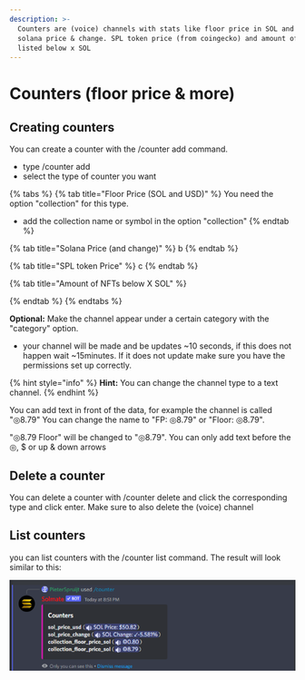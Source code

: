 ```yaml
---
description: >-
  Counters are (voice) channels with stats like floor price in SOL and USD,
  solana price & change. SPL token price (from coingecko) and amount of NFTs
  listed below x SOL
---
```


# Counters (floor price & more)

## Creating counters

You can create a counter with the /counter add command.

* type /counter add
* select the type of counter you want

{% tabs %}
{% tab title="Floor Price (SOL and USD)" %}
You need the option "collection" for this type.

* add the collection name or symbol in the option "collection"
{% endtab %}

{% tab title="Solana Price (and change)" %}
b
{% endtab %}

{% tab title="SPL token Price" %}
c
{% endtab %}

{% tab title="Amount of NFTs below X SOL" %}

{% endtab %}
{% endtabs %}

**Optional:** Make the channel appear under a certain category with the "category" option.

* your channel will be made and be updates \~10 seconds, if this does not happen wait \~15minutes. If it does not update make sure you have the permissions set up correctly.

{% hint style="info" %}
**Hint:** You can change the channel type to a text channel.
{% endhint %}

You can add text in front of the data, for example the channel is called "◎8.79" You can change the name to "FP: ◎8.79" or "Floor: ◎8.79".

&#x20;"◎8.79 Floor" will be changed to "◎8.79". You can only add text before the ◎, $ or up & down arrows

## Delete a counter

You can delete a counter with /counter delete and click the corresponding type and click enter. Make sure to also delete the (voice) channel

## List counters

you can list counters with the /counter list command. The result will look similar to this:

![](<../.gitbook/assets/image (11).png>)
